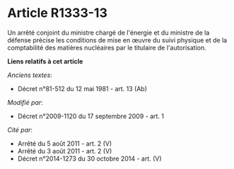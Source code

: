 # Article R1333-13

Un arrêté conjoint du ministre chargé de l'énergie et du ministre de la défense précise les conditions de mise en œuvre du
suivi physique et de la comptabilité des matières nucléaires par le titulaire de l'autorisation.

**Liens relatifs à cet article**

_Anciens textes_:

  - Décret n°81-512 du 12 mai 1981 - art. 13 (Ab)

_Modifié par_:

  - Décret n°2009-1120 du 17 septembre 2009 - art. 1

_Cité par_:

  - Arrêté du 5 août 2011 - art. 2 (V)
  - Arrêté du 3 août 2011 - art. 2 (V)
  - Décret n°2014-1273 du 30 octobre 2014 - art. (V)
